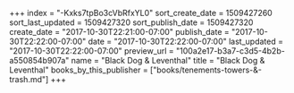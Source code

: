 +++
index = "-Kxks7tpBo3cVbRfxYL0"
sort_create_date = 1509427260
sort_last_updated = 1509427320
sort_publish_date = 1509427320
create_date = "2017-10-30T22:21:00-07:00"
publish_date = "2017-10-30T22:22:00-07:00"
date = "2017-10-30T22:22:00-07:00"
last_updated = "2017-10-30T22:22:00-07:00"
preview_url = "100a2e17-b3a7-c3d5-4b2b-a550854b907a"
name = "Black Dog & Leventhal"
title = "Black Dog & Leventhal"
books_by_this_publisher = ["books/tenements-towers-&-trash.md"]
+++
